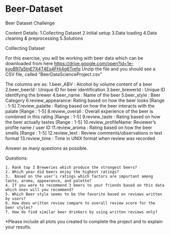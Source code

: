 # Beer-Dataset
Beer Dataset Challenge

Content Details:
  1.Collecting Dataset
  2.Initial setup
  3.Data loading
  4.Data cleaning & preprocessing
  5.Solutions
  
Colllecting Dataset
  
For this exercise, you will be working with beer data which can be downloaded from here 
https://drive.google.com/open?id=1e-kyoB97a5tnE7X4T4Es4FHi4g6Trefq
Unzip the file and you should see a CSV file, called “BeerDataScienceProject.csv”

The columns are as:
1.beer_ABV : Alcohol by volume content of a beer
2.beer_beerId : Unique ID for beer identification
3.beer_brewerId : Unique ID identifying the brewer
4.beer_name : Name of the beer
5.beer_style : Beer Category
6.review_appearance: Rating based on how the beer looks [Range : 1-5]
7.review_palatte : Rating based on how the beer interacts with the palate [Range : 1-5]
8.review_overall : Overall experience of the beer is combined in this rating [Range : 1-5]
9.review_taste : Rating based on how the beer actually tastes [Range : 1-5]
10.review_profileName: Reviewer’s profile name / user ID
11.review_aroma : Rating based on how the beer smells [Range : 1-5]
12.review_text : Review comments/observations in text format
13.review_time : Time in UNIX format when review was recorded


Answer as many questions as possible.
 
Questions: 

    1. Rank top 3 Breweries which produce the strongest beers?
    2. Which year did beers enjoy the highest ratings? 
    3.  Based on the user’s ratings which factors are important among taste, aroma, appearance, and palette?
    4. If you were to recommend 3 beers to your friends based on this data which ones will you recommend?
    5. Which Beer style seems to be the favorite based on reviews written by users? 
    6. How does written review compare to overall review score for the beer styles?
    7. How do find similar beer drinkers by using written reviews only?   

*Please include all plots you created to complete the project and to explain your results. 
